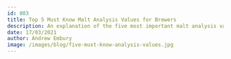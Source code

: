 ```yaml
---
id: 003
title: Top 5 Must Know Malt Analysis Values for Brewers
description: An explanation of the five most important malt analysis values for brewers, what they mean and their implication in the brewing process.
date: 17/03/2021
author: Andrew Embury
image: /images/blog/five-must-know-analysis-values.jpg
---
```

